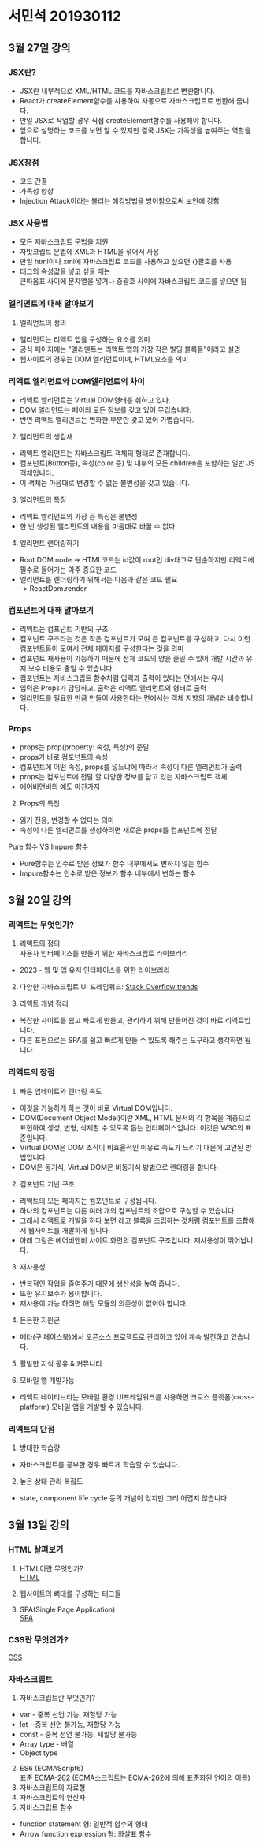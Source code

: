 # 서민석 201930112

## 3월 27일 강의

### JSX란?
* JSX란 내부적으로 XML/HTML 코드를 자바스크립트로 변환합니다.
* React가 createElement함수를 사용하여 자동으로 자바스크립트로 변환해 줍니다.
* 만일 JSX로 작업할 경우 직접 createElement함수를 사용해야 합니다.
* 앞으로 설명하는 코드를 보면 알 수 있지만 결국 JSX는 가독성을 높여주는 역할을 합니다.

### JSX장점
* 코드 간결
* 가독성 향상
* Injection Attack이라는 불리는 해킹방법을 방어함으로써 보안에 강함

### JSX 사용법
* 모든 자바스크립트 문법을 지원
* 자밧크립트 문법에 XML과 HTML을 섞어서 사용
* 만일 html이나 xml에 자바스크립트 코드를 사용하고 싶으면 {}괄호를 사용
* 태그의 속성값을 넣고 싶을 때는  
  큰따옴표 사이에 문자열을 넣거나 중괄호 사이에 자바스크립트 코드를 넣으면 됨

### 엘리먼트에 대해 알아보기

1. 엘리먼트의 정의
* 엘리먼트는 리액트 앱을 구성하는 요소를 의미
* 공식 페이지에는 "엘리멘트는 리액트 앱의 가장 작은 빌딩 블록들"이라고 설명
* 웹사이트의 경우는 DOM 엘리먼트이며, HTML요소를 의미

### 리액트 엘리먼트와 DOM엘리먼트의 차이
* 리액트 엘리먼트는 Virtual DOM형태를 취하고 있다.
* DOM 엘리먼트는 페이즤 모든 정보를 갖고 있어 무겁습니다.
* 반면 리액트 엘리먼트는 변화한 부분만 갖고 있어 가볍습니다.

2. 엘리먼트의 생김새
* 리액트 엘리먼트는 자바스크립트 객체의 형태로 존재합니다.
* 컴포넌트(Button등), 속성(color 등) 및 내부의 모든 children을 포함하는 일반 JS객체입니다.
* 이 객체는 마음대로 변경할 수 없는 불변성을 갖고 있습니다.

3. 엘리먼트의 특징
* 리액트 엘리먼트의 가장 큰 특징은 불변성
* 한 번 생성된 엘리먼트의 내용을 마음대로 바꿀 수 없다

4. 엘리먼트 랜더링하기
* Root DOM node -> HTML코드는 id값이 root인 div태그로 단순하지만 리액트에 필수로 들어가는 아주 중요한 코드
* 엘리먼트를 렌더링하기 위해서는 다음과 같은 코드 필요  
-> ReactDom.render

### 컴포넌트에 대해 알아보기
* 리액트는 컴포넌트 기반의 구조
* 컴포넌트 구조라는 것은 작은 컴포넌트가 모여 큰 컴포넌트를 구성하고, 다시 이런 컴포넌트들이 모여서 전체 페이지를 구성한다는 것을 의미
* 컴포넌트 재사용이 가능하기 때문에 전체 코드의 양을 줄일 수 있어 개발 시간과 유지 보수 비용도 줄일 수 있습니다.
* 컴포넌트는 자바스크립트 함수처럼 입력과 출력이 있다는 면에서는 유사
* 입력은 Props가 담당하고, 출력은 리액트 엘리먼트의 형태로 출력
* 엘리먼트를 필요한 만큼 만들어 사용한다는 면에서는 객체 지향의 개념과 비슷합니다.

### Props
* props는 prop(property: 속성, 특성)의 준말
* props가 바로 컴포넌트의 속성
* 컴포넌트에 어떤 속성, props를 넣느냐에 따라서 속성이 다른 엘리먼트가 출력
* props는 컴포넌트에 전달 할 다양한 정보를 담고 있는 자바스크립트 객체
* 에어비앤비의 예도 마찬가지

2. Props의 특징
* 읽기 전용, 변경할 수 없다는 의미
* 속성이 다른 엘리먼트를 생성하려면 새로운 props를 컴포넌트에 전달

Pure 함수 VS Impure 함수
* Pure함수는 인수로 받은 정보가 함수 내부에서도 변하지 않는 함수
* Impure함수는 인수로 받은 정보가 함수 내부에서 변하는 함수



## 3월 20일 강의

### 리액트는 무엇인가?
1. 리액트의 정의  
사용자 인터페이스를 만들기 위한 자바스크립트 라이브러리
* 2023 - 웹 및 앱 유저 인터페이스를 위한 라이브러리

2. 다양한 자바스크립트 UI 프레임워크: [Stack Overflow trends](https://insights.stackoverflow.com/trends?tags=r%2Cstatistics)

3. 리액트 개념 정리
* 복잡한 사이트를 쉽고 빠르게 만들고, 관리하기 위해 만들어진 것이 바로 리액트입니다.
* 다른 표현으로는 SPA를 쉽고 빠르게 만들 수 있도록 해주는 도구라고 생각하면 됩니다.

### 리액트의 장점
1. 빠른 업데이트와 렌더링 속도
* 이것을 가능하게 하는 것이 바로 Virtual DOM입니다.
* DOM(Document Object Model)이란 XML, HTML 문서의 각 항목을 계층으로 표현하여 생성, 변형, 삭제할 수 있도록 돕는 인터페이스입니다. 이것은 W3C의 표준입니다.
* Virtual DOM은 DOM 조작이 비효율적인 이유로 속도가 느리기 때문에 고안된 방법입니다.
* DOM은 동기식, Virtual DOM은 비동기식 방법으로 렌더링을 합니다.

2. 컴포넌트 기반 구조
* 리액트의 모든 페이지는 컴포넌트로 구성됩니다.
* 하나의 컴포넌트는 다른 여러 개의 컴포넌트의 조합으로 구성할 수 있습니다.
* 그래서 리액트로 개발을 하다 보면 레고 블록을 조립하는 것처럼 컴포넌트를 조합해서 웹사이트를 개발하게 됩니다.
* 아래 그림은 에어비앤비 사이트 화면의 컴포넌트 구조입니다. 재사용성이 뛰어납니다.

3. 재사용성
* 반복적인 작업을 줄여주기 때문에 생산성을 높여 줍니다.
* 또한 유지보수가 용이합니다.
* 재사용이 가능 하려면 해당 모듈의 의존성이 없어야 합니다.

4. 든든한 지원군
* 메타(구 페이스북)에서 오픈소스 프로젝트로 관리하고 있어 계속 발전하고 있습니다.

5. 활발한 지식 공유 & 커뮤니티  

6. 모바일 앱 개발가능
* 리액트 네이티브라는 모바일 환경 UI프레임워크를 사용하면 크로스 플랫폼(cross-platform) 모바일 앱을 개발할 수 있습니다.

### 리액트의 단점
1. 방대한 학습량
* 자바스크립트를 공부한 경우 빠르게 학습할 수 있습니다.

2. 높은 상태 관리 복잡도
* state, component life cycle 등의 개념이 있지만 그리 어렵지 않습니다.

## 3월 13일 강의

### HTML 살펴보기
1. HTML이란 무엇인가?  
[HTML](https://namu.wiki/w/HTML)

2. 웹사이트의 뼈대를 구성하는 태그들

3. SPA(Single Page Application)  
[SPA](https://www.startupcode.kr/company/blog/archives/11)

### CSS란 무엇인가?
[CSS](https://namu.wiki/w/CSS)

### 자바스크립트
1. 자바스크립트란 무엇인가?
* var - 중복 선언 가능, 재할당 가능
* let - 중복 선언 불가능, 재할당 가능
* const - 중복 선언 불가능, 재할당 불가능
* Array type - 배열
* Object type
2. ES6 (ECMAScript6)  
   [표준 ECMA-262]() (ECMA스크립트는 ECMA-262에 의해 표준화된 언어의 이름)
3. 자바스크립트의 자료형
4. 자바스크립트의 연산자
5. 자바스크립트 함수
* function statement 형: 일반적 함수의 형태
* Arrow function expression 형: 화살표 함수